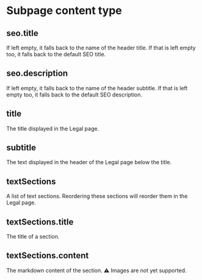 # Subpage content type

## seo.title

If left empty, it falls back to the name of the header title. If that is left empty too, it falls back to the default SEO title.

## seo.description

If left empty, it falls back to the name of the header subtitle. If that is left empty too, it falls back to the default SEO description.

## title

The title displayed in the Legal page.

## subtitle

The text displayed in the header of the Legal page below the title.

## textSections

A list of text sections. Reordering these sections will reorder them in the Legal page.

## textSections.title

The title of a section.

## textSections.content

The markdown content of the section. :warning: Images are not yet supported.
